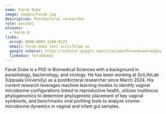 ```yaml
---
name: Faruk Dube
image: images/Faruk.jpg
description: Postdoctoral researcher
role: postdoc
aliases:
  - Faruk D
links:
  orcid: 0000-0003-1340-9123
  email: faruk.dube [at] scilifelab.se
  google scholar: https://scholar.google.com/citations?hl=en&user=UqSxplMAAAAJ&view_op=list_works&sortby=pubdate
  linkedin: farukdube/
---
```

Faruk Dube is a PhD in Biomedical Sciences with a background in parasitology, bacteriology, and virology. He has been working at SciLifeLab (Uppsala University) as a postdoctoral researcher since March 2024. His current research leverages machine learning models to identify vaginal microbiome configurations linked to reproductive health, utilizes multilocus phylogenomics to determine phylogenetic placement of key vaginal symbionts, and benchmarks viral profiling tools to analyze virome-microbiome dynamics in vaginal and infant gut samples.